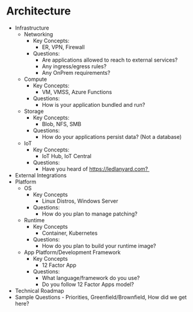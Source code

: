 # Architecture

* Infrastructure
    * Networking
        * Key Concepts:
            * ER, VPN, Firewall
        * Questions:
            * Are applications allowed to reach to external services?
            * Any ingress/egress rules?
            * Any OnPrem requirements?
    * Compute
        * Key Concepts:
            * VM, VMSS, Azure Functions
        * Questions:
            * How is your application bundled and run?
    * Storage
        * Key Concepts:
            * Blob, NFS, SMB
        * Questions:
            * How do your applications persist data? (Not a database)
    * IoT
        * Key Concepts:
            * IoT Hub, IoT Central
        * Questions:
            * Have you heard of https://ledlanyard.com? 
* External Integrations
* Platform
    * OS
        * Key Concepts
            * Linux Distros, Windows Server
        * Questions:
            * How do you plan to manage patching?
    * Runtime
        * Key Concepts
            * Container, Kubernetes
        * Questions:
            * How do you plan to build your runtime image?
    * App Platform/Development Framework
        * Key Concepts
            * 12 Factor App
        * Questions:
            * What language/framework do you use?
            * Do you follow 12 Factor Apps model?
* Technical Roadmap
* Sample Questions - Priorities, Greenfield/Brownfield, How did we get here? 